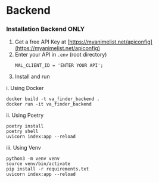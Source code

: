 # Backend

### Installation Backend ONLY

1. Get a free API Key at [https://myanimelist.net/apiconfig](https://myanimelist.net/apiconfig)
2. Enter your API in `.env` (root directory)
   ```
   MAL_CLIENT_ID = 'ENTER YOUR API';
   ```
3. Install and run

i. Using Docker
   ```
   docker build -t va_finder_backend .
   docker run -it va_finder_backend
   ```

ii. Using Poetry
   ```
   poetry install
   poetry shell
   uvicorn index:app --reload
   ```

iii. Using Venv
   ```
   python3 -m venv venv
   source venv/bin/activate
   pip install -r requirements.txt
   uvicorn index:app --reload
   ```